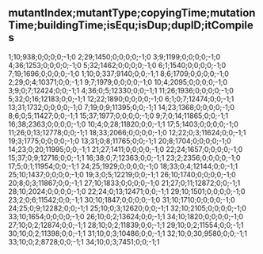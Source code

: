 mutantIndex;mutantType;copyingTime;mutationTime;buildingTime;isEqu;isDup;dupID;itCompiles
---
1;10;938;0;0;0;0;-1;0
2;29;1450;0;0;0;0;-1;0
3;9;1199;0;0;0;0;-1;0
4;36;1253;0;0;0;0;-1;0
5;32;1462;0;0;0;0;-1;0
6;1;1540;0;0;0;0;-1;0
7;19;1696;0;0;0;0;-1;0
1;10;0;337;9140;0;0;-1;1
8;6;1709;0;0;0;0;-1;0
2;29;0;4;10371;0;0;-1;1
9;7;1979;0;0;0;0;-1;0
10;4;2095;0;0;0;0;-1;0
3;9;0;7;12424;0;0;-1;1
4;36;0;5;12330;0;0;-1;1
11;26;1936;0;0;0;0;-1;0
5;32;0;16;12183;0;0;-1;1
12;22;1890;0;0;0;0;-1;0
6;1;0;7;12474;0;0;-1;1
13;31;1732;0;0;0;0;-1;0
7;19;0;9;11395;0;0;-1;1
14;23;1368;0;0;0;0;-1;0
8;6;0;5;11427;0;0;-1;1
15;37;1977;0;0;0;0;-1;0
9;7;0;14;11865;0;0;-1;1
16;38;2363;0;0;0;0;-1;0
10;4;0;28;11820;0;0;-1;1
17;5;1403;0;0;0;0;-1;0
11;26;0;13;12778;0;0;-1;1
18;33;2066;0;0;0;0;-1;0
12;22;0;3;11624;0;0;-1;1
19;3;1775;0;0;0;0;-1;0
13;31;0;8;11765;0;0;-1;1
20;8;1704;0;0;0;0;-1;0
14;23;0;20;11995;0;0;-1;1
21;27;1411;0;0;0;0;-1;0
22;24;1657;0;0;0;0;-1;0
15;37;0;9;12716;0;0;-1;1
16;38;0;7;12363;0;0;-1;1
23;2;2356;0;0;0;0;-1;0
17;5;0;1;11954;0;0;-1;1
24;25;1929;0;0;0;0;-1;0
18;33;0;4;12144;0;0;-1;1
25;10;1437;0;0;0;0;-1;0
19;3;0;5;12219;0;0;-1;1
26;10;1740;0;0;0;0;-1;0
20;8;0;3;11867;0;0;-1;1
27;10;1833;0;0;0;0;-1;0
21;27;0;11;12872;0;0;-1;1
28;10;2024;0;0;0;0;-1;0
22;24;0;13;12471;0;0;-1;1
29;10;1501;0;0;0;0;-1;0
23;2;0;6;11542;0;0;-1;1
30;10;1847;0;0;0;0;-1;0
31;10;1710;0;0;0;0;-1;0
24;25;0;9;12282;0;0;-1;1
25;10;0;3;12620;0;0;-1;1
32;10;2105;0;0;0;0;-1;0
33;10;1654;0;0;0;0;-1;0
26;10;0;2;13624;0;0;-1;1
34;10;1820;0;0;0;0;-1;0
27;10;0;2;12874;0;0;-1;1
28;10;0;2;11839;0;0;-1;1
29;10;0;2;11554;0;0;-1;1
30;10;0;2;11398;0;0;-1;1
31;10;0;3;10486;0;0;-1;1
32;10;0;30;9580;0;0;-1;1
33;10;0;2;8728;0;0;-1;1
34;10;0;3;7451;0;0;-1;1
